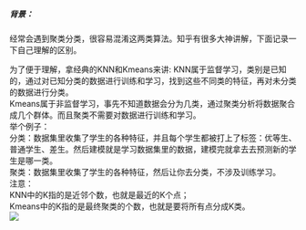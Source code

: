 ##### 背景：
经常会遇到聚类分类，很容易混淆这两类算法。知乎有很多大神讲解，下面记录一下自己理解的区别。    
>
为了便于理解，拿经典的KNN和Kmeans来讲:
KNN属于监督学习，类别是已知的，通过对已知分类的数据进行训练和学习，找到这些不同类的特征，再对未分类的数据进行分类。  
Kmeans属于非监督学习，事先不知道数据会分为几类，通过聚类分析将数据聚合成几个群体。而且聚类不需要对数据进行训练和学习。  
举个例子：  
分类：数据集里收集了学生的各种特征，并且每个学生都被打上了标签：优等生、普通学生、差生。然后建模就是学习数据集里的数据，建模完就拿去去预测新的学生是哪一类。  
聚类：数据集里收集了学生的各种特征，然后让你去分类，不涉及训练学习。  
注意：  
KNN中的K指的是近邻个数，也就是最近的K个点；  
Kmeans中的K指的是最终聚类的个数，也就是要将所有点分成K类。  
![](https://ss0.bdstatic.com/70cFvHSh_Q1YnxGkpoWK1HF6hhy/it/u=3782765150,1637116088&fm=26&gp=0.jpg)
